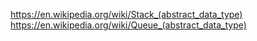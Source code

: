 https://en.wikipedia.org/wiki/Stack_(abstract_data_type)
https://en.wikipedia.org/wiki/Queue_(abstract_data_type)

